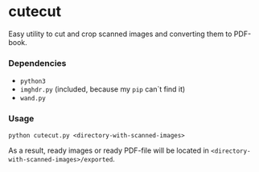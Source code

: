 # cutecut
Easy utility to cut and crop scanned images and converting them to PDF-book.

### Dependencies
* `python3`
* `imghdr.py` (included, because my `pip` can`t find it)
* `wand.py`

### Usage
`python cutecut.py <directory-with-scanned-images>`

As a result, ready images or ready PDF-file will be located in `<directory-with-scanned-images>/exported`.
